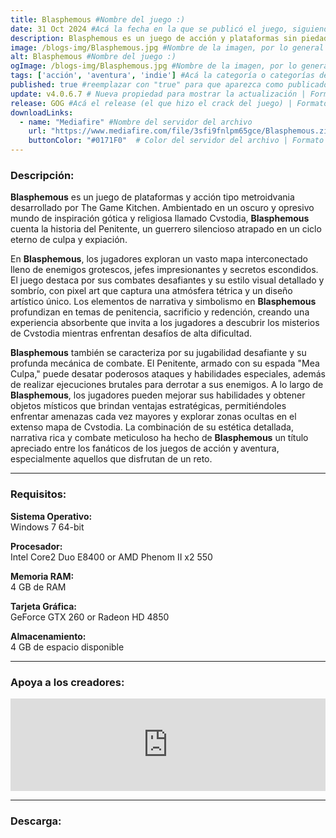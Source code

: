 ```yaml
---
title: Blasphemous #Nombre del juego :)
date: 31 Oct 2024 #Acá la fecha en la que se publicó el juego, siguiendo este formato: Dia "30", Mes "Oct", Año "2024" = como debe quedar: 30 Oct 2024
description: Blasphemous es un juego de acción y plataformas sin piedad, con elementos de combate hack-n-slash, ambientado en el retorcido mundo de Cvstodia. Explora, mejora tus habilidades y masacra las hordas de enemigos que se interponen en tu misión para romper el ciclo de condenación eterna. #Acá una mini descripción del juego
image: /blogs-img/Blasphemous.jpg #Nombre de la imagen, por lo general es exactamente el mismo nombre que el juego excluyendo lo ":" (Dos puntos)
alt: Blasphemous #Nombre del juego :)
ogImage: /blogs-img/Blasphemous.jpg #Nombre de la imagen, por lo general es exactamente el mismo nombre que el juego excluyendo lo ":" (Dos puntos)
tags: ['acción', 'aventura', 'indie'] #Acá la categoría o categorías del juego, si es más de una se coloca en este formato: ['Categoría1', 'Categoría2']
published: true #reemplazar con "true" para que aparezca como publicado
update: v4.0.6.7 # Nueva propiedad para mostrar la actualización | Formato: v1.0.0
release: GOG #Acá el release (el que hizo el crack del juego) | Formato: Nicolhetti
downloadLinks:
  - name: "Mediafire" #Nombre del servidor del archivo
    url: "https://www.mediafire.com/file/3sfi9fnlpm65gce/Blasphemous.zip/file" #Link de descarga
    buttonColor: "#0171F0"  # Color del servidor del archivo | Formato hexadecimal | MediaFire: #0171F0 | Buzzheavier: #FF6600 |
---
```


<!--En VSCode seleccionando una palabra, por ejemplo: "NOMBRE-DEL-JUEGO" y apretando Ctrl+F2 se seleccionan todas las palabras iguales-->

### Descripción:
**Blasphemous** es un juego de plataformas y acción tipo metroidvania desarrollado por The Game Kitchen. Ambientado en un oscuro y opresivo mundo de inspiración gótica y religiosa llamado Cvstodia, **Blasphemous** cuenta la historia del Penitente, un guerrero silencioso atrapado en un ciclo eterno de culpa y expiación. 

En **Blasphemous**, los jugadores exploran un vasto mapa interconectado lleno de enemigos grotescos, jefes impresionantes y secretos escondidos. El juego destaca por sus combates desafiantes y su estilo visual detallado y sombrío, con pixel art que captura una atmósfera tétrica y un diseño artístico único. Los elementos de narrativa y simbolismo en **Blasphemous** profundizan en temas de penitencia, sacrificio y redención, creando una experiencia absorbente que invita a los jugadores a descubrir los misterios de Cvstodia mientras enfrentan desafíos de alta dificultad.

**Blasphemous** también se caracteriza por su jugabilidad desafiante y su profunda mecánica de combate. El Penitente, armado con su espada "Mea Culpa," puede desatar poderosos ataques y habilidades especiales, además de realizar ejecuciones brutales para derrotar a sus enemigos. A lo largo de **Blasphemous**, los jugadores pueden mejorar sus habilidades y obtener objetos místicos que brindan ventajas estratégicas, permitiéndoles enfrentar amenazas cada vez mayores y explorar zonas ocultas en el extenso mapa de Cvstodia. La combinación de su estética detallada, narrativa rica y combate meticuloso ha hecho de **Blasphemous** un título apreciado entre los fanáticos de los juegos de acción y aventura, especialmente aquellos que disfrutan de un reto.
<!--Prompt para Chat-GPT: Hazme una descripción para el juego "NOMBRE-DEL-JUEGO" y cada que menciones "NOMBRE-DEL-JUEGO" ponlo en negrita -->

---

### Requisitos:
**Sistema Operativo:**  
Windows 7 64-bit

**Procesador:**  
Intel Core2 Duo E8400 or AMD Phenom II x2 550

**Memoria RAM:**  
4 GB de RAM

**Tarjeta Gráfica:**  
GeForce GTX 260 or Radeon HD 4850

**Almacenamiento:**  
4 GB de espacio disponible

<!--Si falta o sobra un requisito se quita o se agrega manteniendo el mismo formato-->

---

### Apoya a los creadores:
<iframe src="https://store.steampowered.com/widget/774361/" frameborder="0" style="background-color: transparent; width: 100% !important; aspect-ratio: 646 / 190;"></iframe>

<!--Reemplazar los numeros (AppID) del juego (en este caso 2668510) por el numero (AppID) correspondiente con el juego a publicar-->
<!--El AppID se encuentra en la URL del Juego en Steam-->

---

### Descarga:
